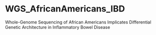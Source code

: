 # WGS_AfricanAmericans_IBD
Whole-Genome Sequencing of African Americans Implicates Differential Genetic Architecture in Inflammatory Bowel Disease
